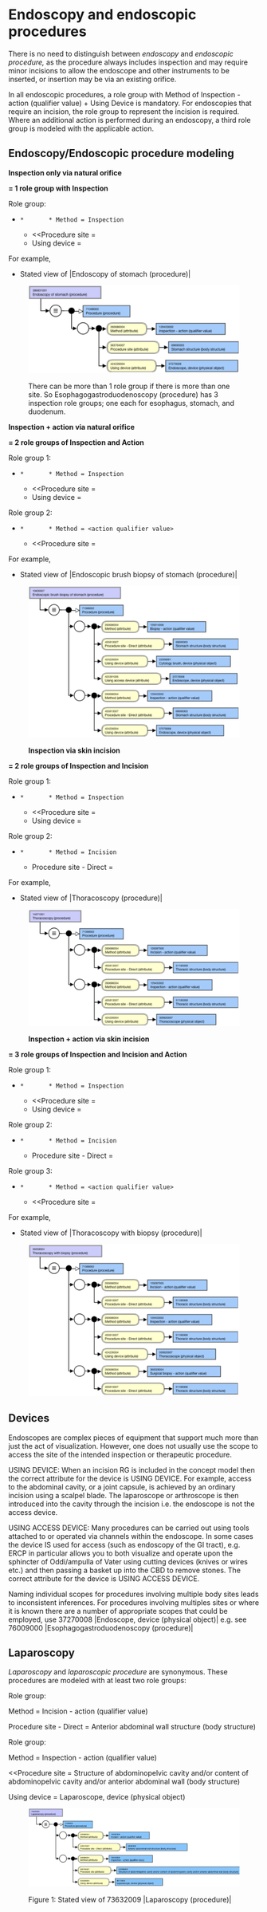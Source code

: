 # Endoscopy and endoscopic procedures

There is no need to distinguish between _endoscopy_ and _endoscopic procedure,_ as the procedure always includes inspection and may require minor incisions to allow the endoscope and other instruments to be inserted, or insertion may be via an existing orifice.   

In all endoscopic procedures, a role group with Method of Inspection - action (qualifier value) + Using Device is mandatory. For endoscopies that require an incision, the role group to represent the incision is required. Where an additional action is performed during an endoscopy, a third role group is modeled with the applicable action.

## Endoscopy/Endoscopic procedure modeling

  

**Inspection only via natural orifice**

**= 1 role group with Inspection**

Role group:

  *     *       * Method = Inspection
      * <<Procedure site = <body structure>
      * Using device = <physical object>

For example, 

  * Stated view of |Endoscopy of stomach (procedure)|

<figure><img src="images/273518947.png" alt="" title=""><figcaption><p>There can be more than 1 role group if there is more than one site. So Esophagogastroduodenoscopy (procedure) has 3 inspection role groups; one each for esophagus, stomach, and duodenum.</p></figcaption></figure>

  

**Inspection + action via natural orifice**

**= 2 role groups of Inspection and Action**

Role group 1:

  *     *       * Method = Inspection
      * <<Procedure site = <body structure>
      * Using device = <physical object>

Role group 2:

  *     *       * Method = <action qualifier value>
      * <<Procedure site = <body structure>

For example,

  * Stated view of |Endoscopic brush biopsy of stomach (procedure)|

<figure><img src="images/273518952.png" alt="" title=""><figcaption><p><strong>Inspection via skin incision</strong></p></figcaption></figure>

  

**= 2 role groups of Inspection and Incision**

Role group 1:

  *     *       * Method = Inspection
      * <<Procedure site = <body structure>
      * Using device = <physical object>

Role group 2:

  *     *       * Method = Incision
      * Procedure site - Direct = <body structure>

For example, 

  * Stated view of |Thoracoscopy (procedure)|

<figure><img src="images/273518951.png" alt="" title=""><figcaption><p><strong>Inspection + action via skin incision</strong></p></figcaption></figure>

  

**= 3 role groups of Inspection and Incision and Action**

Role group 1:

  *     *       * Method = Inspection
      * <<Procedure site = <body structure>
      * Using device = <physical object>

Role group 2:

  *     *       * Method = Incision
      * Procedure site - Direct = <body structure>

Role group 3:

  *     *       * Method = <action qualifier value>
      * <<Procedure site = <body structure>

For example,

  * Stated view of |Thoracoscopy with biopsy (procedure)|

<figure><img src="images/273518950.png" alt="" title=""></figure>

## Devices

Endoscopes are complex pieces of equipment that support much more than just the act of visualization. However, one does not usually use the scope to access the site of the intended inspection or therapeutic procedure. 

USING DEVICE: When an incision RG is included in the concept model then the correct attribute for the device is USING DEVICE. For example, access to the abdominal cavity, or a joint capsule, is achieved by an ordinary incision using a scalpel blade. The laparoscope or arthroscope is then introduced into the cavity through the incision i.e. the endoscope is not the access device.

USING ACCESS DEVICE: Many procedures can be carried out using tools attached to or operated via channels within the endoscope. In some cases the device IS used for access (such as endoscopy of the GI tract), e.g. ERCP in particular allows you to both visualize and operate upon the sphincter of Oddi/ampulla of Vater using cutting devices (knives or wires etc.) and then passing a basket up into the CBD to remove stones. The correct attribute for the device is USING ACCESS DEVICE.

Naming individual scopes for procedures involving multiple body sites leads to inconsistent inferences. For procedures involving multiples sites or where it is known there are a number of appropriate scopes that could be employed, use 37270008 |Endoscope, device (physical object)| e.g. see 76009000 |Esophagogastroduodenoscopy (procedure)|

## Laparoscopy

 _Laparoscopy_ and _laparoscopic procedure_ are synonymous. These procedures are modeled with at least two role groups:

Role group: 

Method = Incision - action (qualifier value)

Procedure site - Direct = Anterior abdominal wall structure (body structure)

Role group:

Method = Inspection - action (qualifier value)

<<Procedure site = Structure of abdominopelvic cavity and/or content of abdominopelvic cavity and/or anterior abdominal wall (body structure)

Using device = Laparoscope, device (physical object)

  

<figure><img src="images/273518946.png" alt="" title=""><figcaption><p>Figure 1: Stated view of 73632009 |Laparoscopy (procedure)|</p></figcaption></figure>

